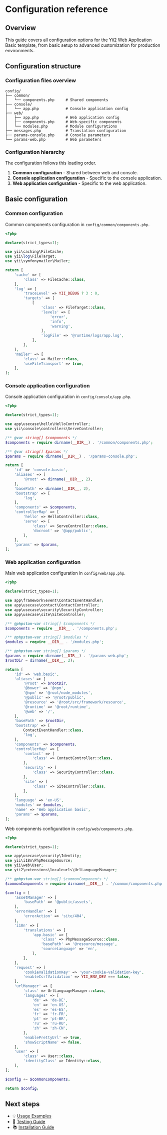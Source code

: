 # Configuration reference

## Overview

This guide covers all configuration options for the Yii2 Web Application Basic template, from basic setup to advanced 
customization for production environments.

## Configuration structure

### Configuration files overview

```text
config/
├── common/
│   └── components.php     # Shared components
├── console/
│   └── app.php            # Console application config
├── web/
│   ├── app.php            # Web application config
│   ├── components.php     # Web-specific components
│   └── modules.php        # Module configurations
├── messages.php           # Translation configuration
├── params-console.php     # Console parameters
└── params-web.php         # Web parameters
```

### Configuration hierarchy

The configuration follows this loading order.

1. **Common configuration** - Shared between web and console.
2. **Console application configuration** - Specific to the console application.
3. **Web application configuration** - Specific to the web application.

## Basic configuration

### Common configuration

Common components configuration in `config/common/components.php`.

```php
<?php

declare(strict_types=1);

use yii\caching\FileCache;
use yii\log\FileTarget;
use yii\symfonymailer\Mailer;

return [
    'cache' => [
        'class' => FileCache::class,
    ],
    'log' => [
        'traceLevel' => YII_DEBUG ? 3 : 0,
        'targets' => [
            [
                'class' => FileTarget::class,
                'levels' => [
                    'error',
                    'info',
                    'warning',
                ],
                'logFile' => '@runtime/logs/app.log',
            ],
        ],
    ],
    'mailer' => [
        'class' => Mailer::class,
        'useFileTransport' => true,
    ],
];
```

### Console application configuration

Console application configuration in `config/console/app.php`.

```php
<?php

declare(strict_types=1);

use app\usecase\hello\HelloController;
use yii\console\controllers\ServeController;

/** @var string[] $components */
$components = require dirname(__DIR__) . '/common/components.php';

/** @var string[] $params */
$params = require dirname(__DIR__) . '/params-console.php';

return [
    'id' => 'console.basic',
    'aliases' => [
        '@root' => dirname(__DIR__, 2),
    ],
    'basePath' => dirname(__DIR__, 2),
    'bootstrap' => [
        'log',
    ],
    'components' => $components,
    'controllerMap' => [
        'hello' => HelloController::class,
        'serve' => [
            'class' => ServeController::class,
            'docroot' => '@app/public',
        ],
    ],
    'params' => $params,
];
```

### Web application configuration

Main web application configuration in `config/web/app.php`.

```php
<?php

declare(strict_types=1);

use app\framework\event\ContactEventHandler;
use app\usecase\contact\ContactController;
use app\usecase\security\SecurityController;
use app\usecase\site\SiteController;

/** @phpstan-var string[] $components */
$components = require __DIR__ . '/components.php';

/** @phpstan-var string[] $modules */
$modules = require __DIR__ . '/modules.php';

/** @phpstan-var string[] $params */
$params = require dirname(__DIR__) . '/params-web.php';
$rootDir = dirname(__DIR__, 2);

return [
    'id' => 'web.basic',
    'aliases' => [
        '@root' => $rootDir,
        '@bower' => '@npm',
        '@npm' => '@root/node_modules',
        '@public' => '@root/public',
        '@resource' => '@root/src/framework/resource',
        '@runtime' => '@root/runtime',
        '@web' => '/',
    ],
    'basePath' => $rootDir,
    'bootstrap' => [
        ContactEventHandler::class,
        'log',
    ],
    'components' => $components,
    'controllerMap' => [
        'contact' => [
            'class' => ContactController::class,
        ],
        'security' => [
            'class' => SecurityController::class,
        ],
        'site' => [
            'class' => SiteController::class,
        ],
    ],
    'language' => 'en-US',
    'modules' => $modules,
    'name' => 'Web application basic',
    'params' => $params,
];
```

Web components configuration in `config/web/components.php`.

```php
<?php

declare(strict_types=1);

use app\usecase\security\Identity;
use yii\i18n\PhpMessageSource;
use yii\web\User;
use yii2\extensions\localeurls\UrlLanguageManager;

/** @phpstan-var string[] $commonComponents */
$commonComponents = require dirname(__DIR__) . '/common/components.php';

$config = [
    'assetManager' => [
        'basePath' => '@public/assets',
    ],
    'errorHandler' => [
        'errorAction' => 'site/404',
    ],
    'i18n' => [
        'translations' => [
            'app.basic' => [
                'class' => PhpMessageSource::class,
                'basePath' => '@resource/message',
                'sourceLanguage' => 'en',
            ],
        ],
    ],
    'request' => [
        'cookieValidationKey' => 'your-cookie-validation-key',
        'enableCsrfValidation' => YII_ENV_DEV === false,
    ],
    'urlManager' => [
        'class' => UrlLanguageManager::class,
        'languages' => [
            'de' => 'de-DE',
            'en' => 'en-US',
            'es' => 'es-ES',
            'fr' => 'fr-FR',
            'pt' => 'pt-BR',
            'ru' => 'ru-RU',
            'zh' => 'zh-CN',
        ],
        'enablePrettyUrl' => true,
        'showScriptName' => false,
    ],
    'user' => [
        'class' => User::class,
        'identityClass' => Identity::class,
    ],
];

$config += $commonComponents;

return $config;

```

## Next steps

- 💡 [Usage Examples](examples.md)
- 🧪 [Testing Guide](testing.md)
- 📚 [Installation Guide](installation.md)
